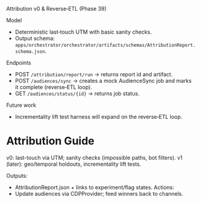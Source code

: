 Attribution v0 & Reverse‑ETL (Phase 39)

Model

- Deterministic last‑touch UTM with basic sanity checks.
- Output schema: `apps/orchestrator/orchestrator/artifacts/schemas/AttributionReport.schema.json`.

Endpoints

- POST `/attribution/report/run` → returns report id and artifact.
- POST `/audiences/sync` → creates a mock AudienceSync job and marks it complete (reverse‑ETL loop).
- GET `/audiences/status/{id}` → returns job status.

Future work

- Incrementality lift test harness will expand on the reverse‑ETL loop.
# Attribution Guide

v0: last-touch via UTM; sanity checks (impossible paths, bot filters).
v1 (later): geo/temporal holdouts, incrementality lift tests.

Outputs:
- AttributionReport.json + links to experiment/flag states.
Actions:
- Update audiences via CDPProvider; feed winners back to channels.
